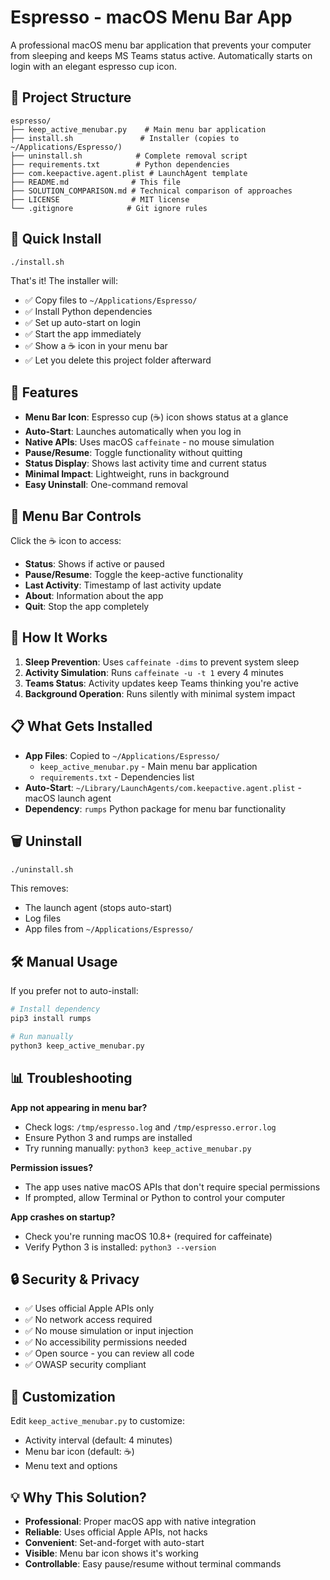 # Espresso - macOS Menu Bar App

A professional macOS menu bar application that prevents your computer from sleeping and keeps MS Teams status active. Automatically starts on login with an elegant espresso cup icon.

## 📁 Project Structure

```
espresso/
├── keep_active_menubar.py    # Main menu bar application
├── install.sh               # Installer (copies to ~/Applications/Espresso/)
├── uninstall.sh            # Complete removal script  
├── requirements.txt        # Python dependencies
├── com.keepactive.agent.plist # LaunchAgent template
├── README.md              # This file
├── SOLUTION_COMPARISON.md # Technical comparison of approaches
├── LICENSE                # MIT license
└── .gitignore            # Git ignore rules
```

## 🚀 Quick Install

```bash
./install.sh
```

That's it! The installer will:
- ✅ Copy files to `~/Applications/Espresso/`
- ✅ Install Python dependencies
- ✅ Set up auto-start on login
- ✅ Start the app immediately
- ✅ Show a ☕ icon in your menu bar
- ✅ Let you delete this project folder afterward

## 🎯 Features

- **Menu Bar Icon**: Espresso cup (☕) icon shows status at a glance
- **Auto-Start**: Launches automatically when you log in
- **Native APIs**: Uses macOS `caffeinate` - no mouse simulation
- **Pause/Resume**: Toggle functionality without quitting
- **Status Display**: Shows last activity time and current status
- **Minimal Impact**: Lightweight, runs in background
- **Easy Uninstall**: One-command removal

## 📱 Menu Bar Controls

Click the ☕ icon to access:
- **Status**: Shows if active or paused
- **Pause/Resume**: Toggle the keep-active functionality  
- **Last Activity**: Timestamp of last activity update
- **About**: Information about the app
- **Quit**: Stop the app completely

## 🔧 How It Works

1. **Sleep Prevention**: Uses `caffeinate -dims` to prevent system sleep
2. **Activity Simulation**: Runs `caffeinate -u -t 1` every 4 minutes
3. **Teams Status**: Activity updates keep Teams thinking you're active
4. **Background Operation**: Runs silently with minimal system impact

## 📋 What Gets Installed

- **App Files**: Copied to `~/Applications/Espresso/`
  - `keep_active_menubar.py` - Main menu bar application
  - `requirements.txt` - Dependencies list
- **Auto-Start**: `~/Library/LaunchAgents/com.keepactive.agent.plist` - macOS launch agent
- **Dependency**: `rumps` Python package for menu bar functionality

## 🗑️ Uninstall

```bash
./uninstall.sh
```

This removes:
- The launch agent (stops auto-start)
- Log files
- App files from `~/Applications/Espresso/`

## 🛠️ Manual Usage

If you prefer not to auto-install:

```bash
# Install dependency
pip3 install rumps

# Run manually
python3 keep_active_menubar.py
```

## 📊 Troubleshooting

**App not appearing in menu bar?**
- Check logs: `/tmp/espresso.log` and `/tmp/espresso.error.log`
- Ensure Python 3 and rumps are installed
- Try running manually: `python3 keep_active_menubar.py`

**Permission issues?**
- The app uses native macOS APIs that don't require special permissions
- If prompted, allow Terminal or Python to control your computer

**App crashes on startup?**
- Check you're running macOS 10.8+ (required for caffeinate)
- Verify Python 3 is installed: `python3 --version`

## 🔒 Security & Privacy

- ✅ Uses official Apple APIs only
- ✅ No network access required
- ✅ No mouse simulation or input injection
- ✅ No accessibility permissions needed
- ✅ Open source - you can review all code
- ✅ OWASP security compliant

## 🎨 Customization

Edit `keep_active_menubar.py` to customize:
- Activity interval (default: 4 minutes)
- Menu bar icon (default: ☕)
- Menu text and options

## 💡 Why This Solution?

- **Professional**: Proper macOS app with native integration
- **Reliable**: Uses official Apple APIs, not hacks
- **Convenient**: Set-and-forget with auto-start
- **Visible**: Menu bar icon shows it's working
- **Controllable**: Easy pause/resume without terminal commands
